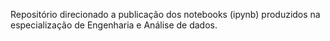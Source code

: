 Repositório direcionado a publicação dos notebooks (ipynb) produzidos na especialização de Engenharia e Análise de dados. 
